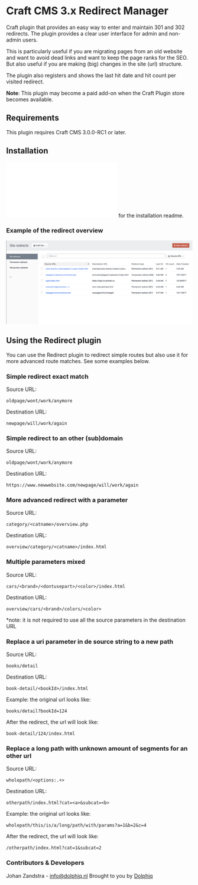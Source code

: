 # Craft CMS 3.x Redirect Manager

Craft plugin that provides an easy way to enter and maintain 301 and 302 redirects. The plugin provides a clear user interface for admin and non-admin users.

This is particularly useful if you are migrating pages from an old website and want to avoid dead links and want to keep the page ranks for the SEO. But also useful if you are making (big) changes in the site (url) structure.

The plugin also registers and shows the last hit date and hit count per visited redirect.

**Note**: This plugin may become a paid add-on when the Craft Plugin store becomes available.

## Requirements
This plugin requires Craft CMS 3.0.0-RC1 or later.

## Installation

![Click here](INSTALL.md) for the installation readme.

### Example of the redirect overview
![Screenshot](resources/screenshots/redirects_overview_example_rc1.png)

## Using the Redirect plugin

You can use the Redirect plugin to redirect simple routes but also use it for more advanced route matches. See some examples below.

### Simple redirect exact match
Source URL:
```
oldpage/wont/work/anymore
```
Destination URL:
```
newpage/will/work/again
```

### Simple redirect to an other (sub)domain
Source URL:
```
oldpage/wont/work/anymore
```
Destination URL:
```
https://www.newwebsite.com/newpage/will/work/again
```

### More advanced redirect with a parameter
Source URL:
```
category/<catname>/overview.php
```
Destination URL:
```
overview/category/<catname>/index.html
```

### Multiple parameters mixed
Source URL:
```
cars/<brand>/<dontusepart>/<color>/index.html
```
Destination URL:
```
overview/cars/<brand>/colors/<color>
```
*note: it is not required to use all the source parameters in the destination URL

### Replace a uri parameter in de source string to a new path

Source URL:
```
books/detail
```
Destination URL:
```
book-detail/<bookId>/index.html
```

Example: the original url looks like:
```
books/detail?bookId=124
```

After the redirect, the url will look like:
```
book-detail/124/index.html
```

### Replace a long path with unknown amount of segments for an other url

Source URL:
```
wholepath/<options:.+>
```
Destination URL:
```
otherpath/index.html?cat=<a>&subcat=<b>
```

Example: the original url looks like:
```
wholepath/this/is/a/long/path/with/params?a=1&b=2&c=4
```

After the redirect, the url will look like:
```
/otherpath/index.html?cat=1&subcat=2
```


### Contributors & Developers
Johan Zandstra - info@dolphiq.nl
Brought to you by [Dolphiq](https://dolphiq.nl)
